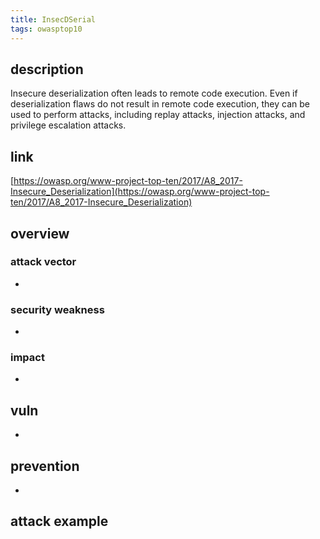```yaml
---
title: InsecDSerial
tags: owasptop10
---
```


## description

Insecure deserialization often leads to remote code execution. Even if deserialization flaws do not result in remote code execution, they can be used to perform attacks, including replay attacks, injection attacks, and privilege escalation attacks.

## link

[https://owasp.org/www-project-top-ten/2017/A8_2017-Insecure_Deserialization](https://owasp.org/www-project-top-ten/2017/A8_2017-Insecure_Deserialization)

## overview

### attack vector

* 

### security weakness

* 

### impact

* 

## vuln

* 

## prevention

* 

## attack example

